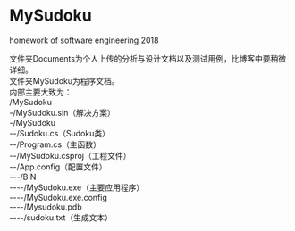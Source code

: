 ﻿# MySudoku
homework of software engineering 2018

文件夹Documents为个人上传的分析与设计文档以及测试用例，比博客中要稍微详细。  
文件夹MySudoku为程序文档。  
内部主要大致为：  
/MySudoku  
-/MySudoku.sln（解决方案）  
-/MySudoku  
--/Sudoku.cs（Sudoku类）  
--/Program.cs（主函数）  
--/MySudoku.csproj（工程文件）  
--/App.config（配置文件）  
---/BIN  
----/MySudoku.exe（主要应用程序）  
----/MySudoku.exe.config  
----/Mysudoku.pdb  
----/sudoku.txt（生成文本）
